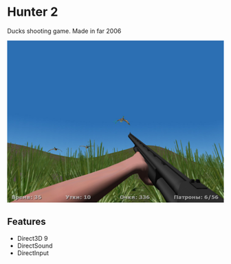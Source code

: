 # Hunter 2
Ducks shooting game. Made in far 2006
<p align="center">
  <img src="https://github.com/ozdoyevg/hunter-2/blob/master/media/screenshot.jpg">
</p>

## Features

- Direct3D 9
- DirectSound
- DirectInput

